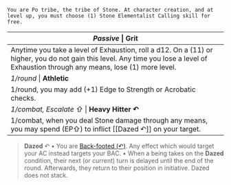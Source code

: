 	You are Po tribe, the tribe of Stone. At character creation, and at level up, you must choose (1) Stone Elementalist Calling skill for free.

| *Passive* \| **Grit**                                                                                                                                                                |
| ------------------------------------------------------------------------------------------------------------------------------------------------------------------------------------ |
| Anytime you take a level of Exhaustion, roll a d12. On a (11) or higher, you do not gain this level. Any time you lose a level of Exhaustion through any means, lose (1) more level. |
| *1/round* \| **Athletic**                                                                                                                                                            |
| 1/round, you may add (+1) Edge to Strength or Acrobatic checks.                                                                                                                      |
| *1/combat, Escalate ⇧* \| **Heavy Hitter ↶**                                                                                                                                         |
| 1/combat, when you deal Stone damage through any means, you may spend (EP⇧) to inflict [[Dazed ↶]] on your target.                                                                   |

>**Dazed** ↶
> • You are [Back-footed (↶)](app://obsidian.md/Back-footed%20\(%E2%86%B6\)). Any effect which would target your AC instead targets your BAC.
> • When a being takes on the **Dazed** condition, their next (or current) turn is delayed until the end of the round. Afterwards, they return to their position in initiative. Dazed does not stack.
